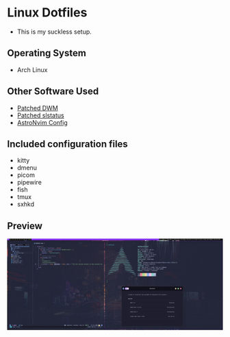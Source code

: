 # Linux Dotfiles

- This is my suckless setup.

## Operating System

- Arch Linux

## Other Software Used

- [Patched DWM](https://github.com/markchristianlacap/dwm)
- [Patched slstatus](https://github.com/markchristianlacap/slstatus)
- [AstroNvim Config](https://github.com/markchristianlacap/astronvim)

## Included configuration files

- kitty
- dmenu
- picom
- pipewire
- fish
- tmux
- sxhkd

## Preview

![Preview](./preview.png)
